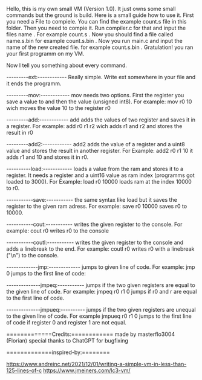 Hello, this is my own small VM (Version 1.0). It just owns some small commands but the ground is build.
Here is a small guide how to use it. 
First you need a File to compiele. You can find the example count.s file in this folder.
Then you need to compie it. Run compiler.c for that and input the files name . For example count.s .
Now you should find a file called name.s.bin for example count.s.bin .
Now you run main.c and input the name of the new created file. for example count.s.bin .
Gratulation! you ran your first programm on my VM.

Now I tell you something about every command.

---------ext:------------
Really simple. Write ext somewhere in your file and it ends the programm.

---------mov:------------
mov needs two options. First the register you save a value to and then the value (unsigned int8).
For example:
mov r0 10
wich moves the value 10 to the register r0

---------add:------------
add adds the values of two register and saves it in a register.
For example:
add r0 r1 r2
wich adds r1 and r2 and stores the result in r0

---------add2:------------
add2 adds the value of a register and a uint8 value and stores the result in another register.
For Example:
add2 r0 r1 10
it adds r1 and 10 and stores it in r0.

----------load:------------
loads a value from the ram and stores it to a register.
It needs a register and a uint16 value as ram index (programms got loaded to 3000).
For Example:
load r0 10000
loads ram at the index 10000 to r0.

-----------save:-----------
the same syntax like load but it saves the register to the given ram adress.
For example:
save r0 10000
saves r0 to 10000.

-----------cout:-----------
writes the given register to the console.
For example:
cout r0
writes r0 to the console

-----------coutl:-----------
writes the given register to the console and adds a linebreak to the end.
For example:
coutl r0
writes r0 with a linebreak ("\n") to the console.

-------------jmp:-------------
jumps to given line of code.
For example:
jmp 0
jumps to the first line of code:

--------------jmpeq:-----------
jumps if the two given registers are equal to the given line of code.
For example:
jmpeq r0 r1 0
jumps if r0 and r are equal to the first line of code.

--------------jmpueq:----------
jumps if the two given registers are unequal to the given line of code.
For example
jmpueq r0 r1 0
jumps to the first line of code if register 0 and register 1 are not equal.



=============Credits:============
made by masterflo3004 (Florian)
special thanks to ChatGPT for bugfixing

=============inspired-by:========

https://www.andreinc.net/2021/12/01/writing-a-simple-vm-in-less-than-125-lines-of-c
https://www.jmeiners.com/lc3-vm/


